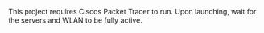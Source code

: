 This project requires Ciscos Packet Tracer to run. Upon launching, wait for the servers and WLAN to be fully active. 
